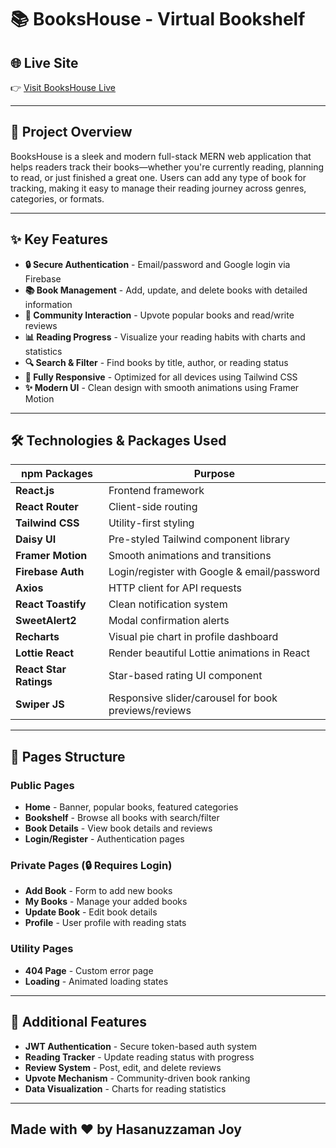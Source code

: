 # 📚 BooksHouse - Virtual Bookshelf

## 🌐 Live Site
👉 [Visit BooksHouse Live](https://bookshouse-b97b1.web.app/)

---

## 🚀 Project Overview
BooksHouse is a sleek and modern full-stack MERN web application that helps readers track their books—whether you're currently reading, planning to read, or just finished a great one. Users can add any type of book for tracking, making it easy to manage their reading journey across genres, categories, or formats.

---

## ✨ Key Features
- **🔒 Secure Authentication** - Email/password and Google login via Firebase
- **📚 Book Management** - Add, update, and delete books with detailed information
- **🌟 Community Interaction** - Upvote popular books and read/write reviews
- **📊 Reading Progress** - Visualize your reading habits with charts and statistics
- **🔍 Search & Filter** - Find books by title, author, or reading status
- **📱 Fully Responsive** - Optimized for all devices using Tailwind CSS
- **✨ Modern UI** - Clean design with smooth animations using Framer Motion

---

## 🛠️ Technologies & Packages Used
| npm Packages           | Purpose                                              |
| ---------------------- | ---------------------------------------------------- |
| **React.js**           | Frontend framework                                   |
| **React Router**       | Client-side routing                                  |
| **Tailwind CSS**       | Utility-first styling                                |
| **Daisy UI**           | Pre-styled Tailwind component library                |
| **Framer Motion**      | Smooth animations and transitions                    |
| **Firebase Auth**      | Login/register with Google & email/password          |
| **Axios**              | HTTP client for API requests                         |
| **React Toastify**     | Clean notification system                            |
| **SweetAlert2**        | Modal confirmation alerts                            |
| **Recharts**           | Visual pie chart in profile dashboard                |
| **Lottie React**       | Render beautiful Lottie animations in React          |
| **React Star Ratings** | Star-based rating UI component                       |
| **Swiper JS**          | Responsive slider/carousel for book previews/reviews |

---

## 📄 Pages Structure

### Public Pages

- **Home** - Banner, popular books, featured categories
- **Bookshelf** - Browse all books with search/filter
- **Book Details** - View book details and reviews
- **Login/Register** - Authentication pages

### Private Pages (🔒 Requires Login)

- **Add Book** - Form to add new books
- **My Books** - Manage your added books
- **Update Book** - Edit book details
- **Profile** - User profile with reading stats

### Utility Pages

- **404 Page** - Custom error page
- **Loading** - Animated loading states

---

## 📌 Additional Features
- **JWT Authentication** - Secure token-based auth system
- **Reading Tracker** - Update reading status with progress
- **Review System** - Post, edit, and delete reviews
- **Upvote Mechanism** - Community-driven book ranking
- **Data Visualization** - Charts for reading statistics

---

## Made with ❤️ by Hasanuzzaman Joy
